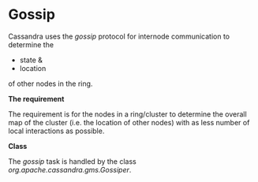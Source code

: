 # Gossip

Cassandra uses the *gossip* protocol for internode communication to determine the

* state &
* location

of other nodes in the ring.

**The requirement**

The requirement is for the nodes in a ring/cluster to determine the overall map of the cluster (i.e. the location of other nodes) with 
as less number of local interactions as possible.

**Class**

The *gossip* task is handled by the class *org.apache.cassandra.gms.Gossiper*. 
